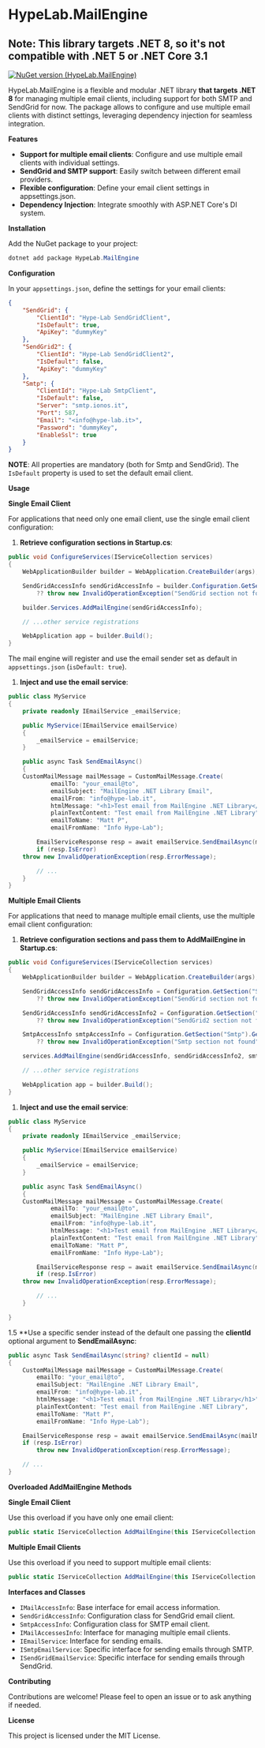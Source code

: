 # HypeLab.MailEngine
## Note: This library targets .NET 8, so it's not compatible with .NET 5 or .NET Core 3.1

[![NuGet version (HypeLab.MailEngine)](https://img.shields.io/nuget/v/HypeLab.MailEngine.svg?style=flat-square)](https://www.nuget.org/packages/HypeLab.MailEngine/)

HypeLab.MailEngine is a flexible and modular .NET library **that targets .NET 8** for managing multiple email clients, including support for both SMTP and SendGrid for now.
The package allows to configure and use multiple email clients with distinct settings, leveraging dependency injection for seamless integration.

**Features**

- **Support for multiple email clients**: Configure and use multiple email clients with individual settings.
- **SendGrid and SMTP support**: Easily switch between different email providers.
- **Flexible configuration**: Define your email client settings in appsettings.json.
- **Dependency Injection**: Integrate smoothly with ASP.NET Core's DI system.

**Installation**

Add the NuGet package to your project:

```powershell
dotnet add package HypeLab.MailEngine
```

**Configuration**

In your `appsettings.json`, define the settings for your email clients:

```json
{
	"SendGrid": {
		"ClientId": "Hype-Lab SendGridClient",
		"IsDefault": true,
		"ApiKey": "dummyKey"
	},
	"SendGrid2": {
		"ClientId": "Hype-Lab SendGridClient2",
		"IsDefault": false,
		"ApiKey": "dummyKey"
	},
	"Smtp": {
		"ClientId": "Hype-Lab SmtpClient",
		"IsDefault": false,
		"Server": "smtp.ionos.it",
		"Port": 587,
		"Email": "<info@hype-lab.it>",
		"Password": "dummyKey",
		"EnableSsl": true
	}
}
```
**NOTE**: All properties are mandatory (both for Smtp and SendGrid). The `IsDefault` property is used to set the default email client.

**Usage**

**Single Email Client**

For applications that need only one email client, use the single email client configuration:

1. **Retrieve configuration sections in Startup.cs**:

```csharp
public void ConfigureServices(IServiceCollection services)
{
	WebApplicationBuilder builder = WebApplication.CreateBuilder(args);

	SendGridAccessInfo sendGridAccessInfo = builder.Configuration.GetSection("SendGrid").Get<SendGridAccessInfo>;()
		?? throw new InvalidOperationException("SendGrid section not found");

	builder.Services.AddMailEngine(sendGridAccessInfo);

	// ...other service registrations

	WebApplication app = builder.Build();
}
```
The mail engine will register and use the email sender set as default in `appsettings.json` (`isDefault: true`).

1. **Inject and use the email service**:

```csharp
public class MyService
{
	private readonly IEmailService _emailService;

	public MyService(IEmailService emailService)
	{
		_emailService = emailService;
	}

	public async Task SendEmailAsync()
	{
	CustomMailMessage mailMessage = CustomMailMessage.Create(
            emailTo: "your_email@to",
            emailSubject: "MailEngine .NET Library Email",
            emailFrom: "info@hype-lab.it",
            htmlMessage: "<h1>Test email from MailEngine .NET Library</h1>",
            plainTextContent: "Test email from MailEngine .NET Library",
            emailToName: "Matt P",
            emailFromName: "Info Hype-Lab");

        EmailServiceResponse resp = await emailService.SendEmailAsync(mailMessage);
        if (resp.IsError)
	throw new InvalidOperationException(resp.ErrorMessage);

		// ...
	}
}
```

**Multiple Email Clients**

For applications that need to manage multiple email clients, use the multiple email client configuration:

1. **Retrieve configuration sections and pass them to AddMailEngine in Startup.cs**:

```csharp
public void ConfigureServices(IServiceCollection services)
{
	WebApplicationBuilder builder = WebApplication.CreateBuilder(args);

	SendGridAccessInfo sendGridAccessInfo = Configuration.GetSection("SendGrid").Get<SendGridAccessInfo>()
		?? throw new InvalidOperationException("SendGrid section not found");

	SendGridAccessInfo sendGridAccessInfo2 = Configuration.GetSection("SendGrid2").Get<SendGridAccessInfo>()
		?? throw new InvalidOperationException("SendGrid2 section not found");

	SmtpAccessInfo smtpAccessInfo = Configuration.GetSection("Smtp").Get<SmtpAccessInfo>()
		?? throw new InvalidOperationException("Smtp section not found");

	services.AddMailEngine(sendGridAccessInfo, sendGridAccessInfo2, smtpAccessInfo);

	// ...other service registrations

	WebApplication app = builder.Build();
}
```

1. **Inject and use the email service**:

```csharp
public class MyService
{
	private readonly IEmailService _emailService;

	public MyService(IEmailService emailService)
	{
		_emailService = emailService;
	}

	public async Task SendEmailAsync()
	{
	CustomMailMessage mailMessage = CustomMailMessage.Create(
            emailTo: "your_email@to",
            emailSubject: "MailEngine .NET Library Email",
            emailFrom: "info@hype-lab.it",
            htmlMessage: "<h1>Test email from MailEngine .NET Library</h1>",
            plainTextContent: "Test email from MailEngine .NET Library",
            emailToName: "Matt P",
            emailFromName: "Info Hype-Lab");

        EmailServiceResponse resp = await emailService.SendEmailAsync(mailMessage);
        if (resp.IsError)
	throw new InvalidOperationException(resp.ErrorMessage);

		// ...
	}

}
```

1.5 **Use a specific sender instead of the default one passing the **clientId** optional argument to **SendEmailAsync**:
```csharp
public async Task SendEmailAsync(string? clientId = null)
{
	CustomMailMessage mailMessage = CustomMailMessage.Create(
        emailTo: "your_email@to",
        emailSubject: "MailEngine .NET Library Email",
        emailFrom: "info@hype-lab.it",
        htmlMessage: "<h1>Test email from MailEngine .NET Library</h1>",
        plainTextContent: "Test email from MailEngine .NET Library",
        emailToName: "Matt P",
        emailFromName: "Info Hype-Lab");

    EmailServiceResponse resp = await emailService.SendEmailAsync(mailMessage, clientId);
    if (resp.IsError)
		throw new InvalidOperationException(resp.ErrorMessage);

	// ...
}
```

**Overloaded AddMailEngine Methods**

**Single Email Client**

Use this overload if you have only one email client:
```csharp
public static IServiceCollection AddMailEngine(this IServiceCollection services, IMailAccessInfo mailAccessInfo)
```

**Multiple Email Clients**

Use this overload if you need to support multiple email clients:
```csharp
public static IServiceCollection AddMailEngine(this IServiceCollection services, params IMailAccessInfo[] mailAccessInfoParams)
```

**Interfaces and Classes**

- `IMailAccessInfo`: Base interface for email access information.
- `SendGridAccessInfo`: Configuration class for SendGrid email client.
- `SmtpAccessInfo`: Configuration class for SMTP email client.
- `IMailAccessesInfo`: Interface for managing multiple email clients.
- `IEmailService`: Interface for sending emails.
- `ISmtpEmailService`: Specific interface for sending emails through SMTP.
- `ISendGridEmailService`: Specific interface for sending emails through SendGrid.

**Contributing**

Contributions are welcome! Please feel to open an issue or to ask anything if needed.

**License**

This project is licensed under the MIT License.